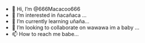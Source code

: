 - 👋 Hi, I’m @666Macacoo666
- 👀 I’m interested in ñacañaca ...
- 🌱 I’m currently learning uñaña...
- 💞️ I’m looking to collaborate on wawawa im a baby ...
- 📫 How to reach me babe...

<!---
por que conmigo tu la pasas cabron
po que sigues con ese cabron 
bubu si yo te trato cabron 
--->
